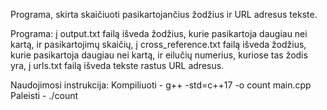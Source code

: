 Programa, skirta skaičiuoti pasikartojančius žodžius ir URL adresus tekste.

Programa:
į output.txt failą išveda žodžius, kurie pasikartoja daugiau nei kartą, ir pasikartojimų skaičių,
į cross_reference.txt failą išveda žodžius, kurie pasikartoja daugiau nei kartą, ir eilučių numerius, kuriose tas žodis yra,
į urls.txt failą išveda tekste rastus URL adresus.

Naudojimosi instrukcija: 
Kompiliuoti - g++ -std=c++17 -o count main.cpp
Paleisti - ./count

